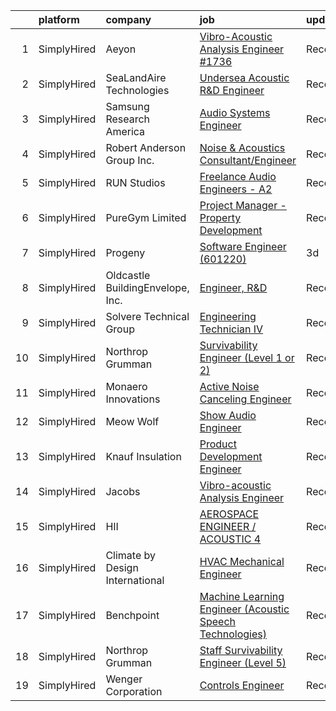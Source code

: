 

|    | platform    | company                          | job                                                                                                                                                                    | update_time   | location                     |
|---:|:------------|:---------------------------------|:-----------------------------------------------------------------------------------------------------------------------------------------------------------------------|:--------------|:-----------------------------|
|  1 | SimplyHired | Aeyon                            | [Vibro-Acoustic Analysis Engineer #1736](https://www.simplyhired.com/job/wN5XD1z_787_anypGpbUcA5MfwkbgcJZBDfI8Q3rHSfVbZ27zQ0YXQ?q=acoustic+engineer)                   | Recently      | Houston, TX                  |
|  2 | SimplyHired | SeaLandAire Technologies         | [Undersea Acoustic R&D Engineer](https://www.simplyhired.com/job/hZd4MM6ivHSqQ2hKkSFxDcuc5th9uhpbq2X99tdFufOh7nbm-htf8A?q=acoustic+engineer)                           | Recently      | Jackson, MI                  |
|  3 | SimplyHired | Samsung Research America         | [Audio Systems Engineer](https://www.simplyhired.com/job/d_QOjFwJU0rOg-fORGmKWAEtYFcnVwBNWazaYPA5wpq18qqi780tYQ?q=acoustic+engineer)                                   | Recently      | Valencia, CA                 |
|  4 | SimplyHired | Robert Anderson Group Inc.       | [Noise & Acoustics Consultant/Engineer](https://www.simplyhired.com/job/3RQyZ2epzGM_J7msygI1rKSrCCt5vftupBGmy5O7vl85YaWUn7J1Hw?q=acoustic+engineer)                    | Recently      | Dearborn, MI                 |
|  5 | SimplyHired | RUN Studios                      | [Freelance Audio Engineers - A2](https://www.simplyhired.com/job/PPktsSZQxNoSBakwOyUtHtPWvDgvq1Fq0qHIRKSSmNxNIQhlxcsGmg?q=acoustic+engineer)                           | Recently      | Redmond, WA                  |
|  6 | SimplyHired | PureGym Limited                  | [Project Manager - Property Development](https://www.simplyhired.com/job/b72BtvtJVQFlm1rGuf9LCDQkdx0-jiHr9UsybMExfUOvFMi2HKoxkQ?q=acoustic+engineer)                   | Recently      | Springfield, VA +2 locations |
|  7 | SimplyHired | Progeny                          | [Software Engineer (601220)](https://www.simplyhired.com/job/rk1SKAtBSoLD4hhGWdYcDNbqSxv4yJslJWhaHb2etLWP_uPrZsovFg?q=acoustic+engineer)                               | 3d            | Manassas, VA                 |
|  8 | SimplyHired | Oldcastle BuildingEnvelope, Inc. | [Engineer, R&D](https://www.simplyhired.com/job/_WglUpE8SthNPPWx-eB5zsUZNCM_zyVkJFrg70BjDNI888PWAFdQ6A?q=acoustic+engineer)                                            | Recently      | Terrell, TX                  |
|  9 | SimplyHired | Solvere Technical Group          | [Engineering Technician IV](https://www.simplyhired.com/job/_N9pVqQ6bPDmiYf-KYgUkmqeWfiFtlNWLfJPKiTZ8rOaC-2zIwDt9w?q=acoustic+engineer)                                | Recently      | Norfolk, VA                  |
| 10 | SimplyHired | Northrop Grumman                 | [Survivability Engineer (Level 1 or 2)](https://www.simplyhired.com/job/_xW4fMDzd_6hHOgbxuz5vSUFHzHieLNuXFKH2JUlS3evYq5ApiwgJQ?q=acoustic+engineer)                    | Recently      | San Diego, CA                |
| 11 | SimplyHired | Monaero Innovations              | [Active Noise Canceling Engineer](https://www.simplyhired.com/job/RWREWqwKgO1bdZpEW18kQGxGX4DG8CWNQl5m5g467fdpdvJl0kjgHQ?q=acoustic+engineer)                          | Recently      | Santa Maria, CA              |
| 12 | SimplyHired | Meow Wolf                        | [Show Audio Engineer](https://www.simplyhired.com/job/R7Tc5bsdsYuO1KU3g8_vBJOutQ1_0Clb2C9qjswccZXSiIhB-f-LCQ?q=acoustic+engineer)                                      | Recently      | Santa Fe, NM                 |
| 13 | SimplyHired | Knauf Insulation                 | [Product Development Engineer](https://www.simplyhired.com/job/iScZ4AdYZ8lYoHGtGa-5r7do-VmnP1WHcSCuhfZ92-gJI3Fy-65wrQ?q=acoustic+engineer)                             | Recently      | Shelbyville, IN              |
| 14 | SimplyHired | Jacobs                           | [Vibro-acoustic Analysis Engineer](https://www.simplyhired.com/job/7t80OaNGX4mJ108n-4ZD3bysXGDJp-EoNcfgVRxtVXJKp6HIBQTGoQ?q=acoustic+engineer)                         | Recently      | Houston, TX                  |
| 15 | SimplyHired | HII                              | [AEROSPACE ENGINEER / ACOUSTIC 4](https://www.simplyhired.com/job/cWgzE7fKt2gQzN0v9_mzenN_whM88wqp_MAA1PmUpWgo8nUwQp78gg?q=acoustic+engineer)                          | Recently      | Newport News, VA             |
| 16 | SimplyHired | Climate by Design International  | [HVAC Mechanical Engineer](https://www.simplyhired.com/job/PWxVjpyvUBxxDMh1zp8_84GlVFwCHbHEhYhQTeYTo2vVCLwQAs3u_g?q=acoustic+engineer)                                 | Recently      | Owatonna, MN                 |
| 17 | SimplyHired | Benchpoint                       | [Machine Learning Engineer (Acoustic Speech Technologies)](https://www.simplyhired.com/job/WN2les8glfJ7AlLtOUbvi8kKBo-Wq94FBAFbTFPVVkA9OBBnxZF2pQ?q=acoustic+engineer) | Recently      | Remote                       |
| 18 | SimplyHired | Northrop Grumman                 | [Staff Survivability Engineer (Level 5)](https://www.simplyhired.com/job/hbxxr4gUYaxTd_A7twXgEIr4sMRofh-wbEttr7lC5jvm0WsFvfT0rQ?q=acoustic+engineer)                   | Recently      | San Diego, CA                |
| 19 | SimplyHired | Wenger Corporation               | [Controls Engineer](https://www.simplyhired.com/job/C9QduFyj__4ubVAsXOLOKIjCEnSCFKXUDPJu7RceDZdk_O2BbzTTCA?q=acoustic+engineer)                                        | Recently      | Syracuse, NY                 |